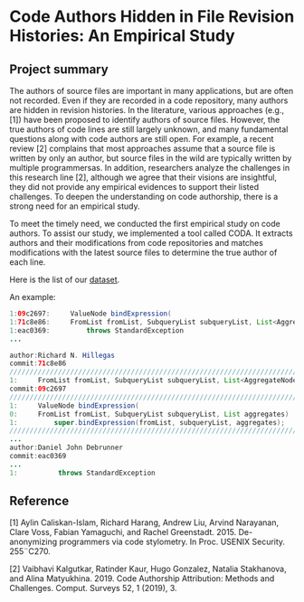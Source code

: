 # Code Authors Hidden in File Revision Histories: An Empirical Study

## Project summary

The authors of source files are important in many applications, but are often not recorded. Even if they are recorded in a code repository, many authors are hidden in revision histories. In the literature, various approaches (e.g., [1]) have been proposed to identify authors of source files. However, the true authors of code lines are still largely unknown, and many fundamental questions along with code authors are still open. For example, a recent review [2] complains that most approaches assume
that a source file is written by only an author, but source files in the wild are typically written by multiple programmersas. In addition, researchers analyze the challenges in this research line [2], although we agree that their visions are insightful, they did not provide any empirical evidences to support their listed challenges. To deepen the understanding on code authorship, there is a strong need for an empirical study.

To meet the timely need, we conducted the first empirical study on code authors. To assist our study, we implemented a tool called CODA. It extracts authors and their modifications from code repositories and matches modifications with the latest source files to determine the true author of each line.

Here is the list of our [dataset](https://anonymous.4open.science/repository/643bb230-7da2-4b2c-858f-6ee267f7db9f/benchmark/).

An example:
```Java
1:09c2697:     ValueNode bindExpression(
1:71c8e86:     FromList fromList, SubqueryList subqueryList, List<AggregateNode> aggregates)
1:eac0369:         throws StandardException
...

author:Richard N. Hillegas
commit:71c8e86
/////////////////////////////////////////////////////////////////////////
1:     FromList fromList, SubqueryList subqueryList, List<AggregateNode> aggregates)
commit:09c2697
/////////////////////////////////////////////////////////////////////////
1:     ValueNode bindExpression(
0:     FromList fromList, SubqueryList subqueryList, List aggregates)
1:         super.bindExpression(fromList, subqueryList, aggregates);
/////////////////////////////////////////////////////////////////////////
...
author:Daniel John Debrunner
commit:eac0369
...
1: 			throws StandardException
```

## Reference
[1] Aylin Caliskan-Islam, Richard Harang, Andrew Liu, Arvind Narayanan, Clare Voss, Fabian Yamaguchi, and Rachel Greenstadt. 2015. De-anonymizing programmers via code stylometry. In Proc. USENIX Security. 255¨C270.

[2] Vaibhavi Kalgutkar, Ratinder Kaur, Hugo Gonzalez, Natalia Stakhanova, and Alina Matyukhina. 2019. Code Authorship Attribution: Methods and Challenges. Comput. Surveys 52, 1 (2019), 3.
